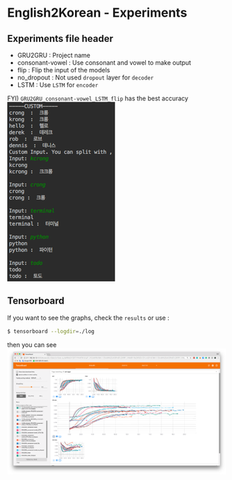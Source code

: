 # English2Korean - Experiments


## Experiments file header
- GRU2GRU : Project name
- consonant-vowel : Use consonant and vowel to make output
- flip : Flip the input of the models
- no_dropout : Not used `dropout` layer for `decoder`
- LSTM : Use `LSTM` for `encoder`

FYI) `GRU2GRU_consonant-vowel_LSTM_flip` has the best accuracy  
![result_example](./images/result.png)



## Tensorboard
If you want to see the graphs, check the `results` or use :
```bash
$ tensorboard --logdir=./log
```

then you can see  
![tensorboard_image](./images/tensorboard.png)
